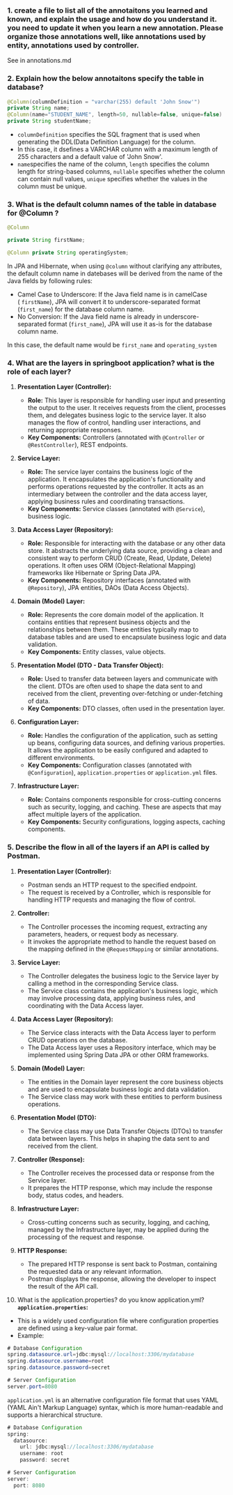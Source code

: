 ### 1. create a file to list all of the annotaitons you learned and known, and explain the usage and how do you understand it. you need to update it when you learn a new annotation. Please organize those annotations well, like annotations used by entity, annotations used by controller.

See in annotations.md

### 2. Explain how the below annotaitons specify the table in database?
```java
@Column(columnDefinition = "varchar(255) default 'John Snow'") 
private String name;
@Column(name="STUDENT_NAME", length=50, nullable=false, unique=false) 
private String studentName;
```

- `columnDefinition`  specifies the SQL fragment that is used when generating the DDL(Data Definition Language) for the column.
- In this case, it dsefines a VARCHAR column with a maximum length of 255 characters and a default value of 'John Snow'.
- `name`specifies the name of the column, `length` specifies the column length for string-based columns, `nullable` specifies whether the column can contain null values, `unique` specifies whether the values in the column must be unique.

### 3. What is the default column names of the table in database for @Column ?
```java
@Column

private String firstName;

@Column private String operatingSystem;
```

In JPA and Hibernate, when using `@column` without clarifying any attributes, the default column name in datebases will be derived from the name of the Java fields by following rules:

- Camel Case to Underscore: If the Java field name is in camelCase ( `firstName`), JPA will convert it to underscore-separated format (`first_name`) for the database column name.
- No Conversion: If the Java field name is already in underscore-separated format (`first_name`), JPA will use it as-is for the database column name.

In this case, the default name would be `first_name` and `operating_system`

### 4. What are the layers in springboot application? what is the role of each layer?
1. **Presentation Layer (Controller):**
    
    - **Role:** This layer is responsible for handling user input and presenting the output to the user. It receives requests from the client, processes them, and delegates business logic to the service layer. It also manages the flow of control, handling user interactions, and returning appropriate responses.
    - **Key Components:** Controllers (annotated with `@Controller` or `@RestController`), REST endpoints.
2. **Service Layer:**
    
    - **Role:** The service layer contains the business logic of the application. It encapsulates the application's functionality and performs operations requested by the controller. It acts as an intermediary between the controller and the data access layer, applying business rules and coordinating transactions.
    - **Key Components:** Service classes (annotated with `@Service`), business logic.
3. **Data Access Layer (Repository):**
    
    - **Role:** Responsible for interacting with the database or any other data store. It abstracts the underlying data source, providing a clean and consistent way to perform CRUD (Create, Read, Update, Delete) operations. It often uses ORM (Object-Relational Mapping) frameworks like Hibernate or Spring Data JPA.
    - **Key Components:** Repository interfaces (annotated with `@Repository`), JPA entities, DAOs (Data Access Objects).
4. **Domain (Model) Layer:**
    
    - **Role:** Represents the core domain model of the application. It contains entities that represent business objects and the relationships between them. These entities typically map to database tables and are used to encapsulate business logic and data validation.
    - **Key Components:** Entity classes, value objects.
5. **Presentation Model (DTO - Data Transfer Object):**
    
    - **Role:** Used to transfer data between layers and communicate with the client. DTOs are often used to shape the data sent to and received from the client, preventing over-fetching or under-fetching of data.
    - **Key Components:** DTO classes, often used in the presentation layer.
6. **Configuration Layer:**
    
    - **Role:** Handles the configuration of the application, such as setting up beans, configuring data sources, and defining various properties. It allows the application to be easily configured and adapted to different environments.
    - **Key Components:** Configuration classes (annotated with `@Configuration`), `application.properties` or `application.yml` files.
7. **Infrastructure Layer:**
    
    - **Role:** Contains components responsible for cross-cutting concerns such as security, logging, and caching. These are aspects that may affect multiple layers of the application.
    - **Key Components:** Security configurations, logging aspects, caching components.

### 5. Describe the flow in all of the layers if an API is called by Postman.

1. **Presentation Layer (Controller):**
    
    - Postman sends an HTTP request to the specified endpoint.
    - The request is received by a Controller, which is responsible for handling HTTP requests and managing the flow of control.
2. **Controller:**
    
    - The Controller processes the incoming request, extracting any parameters, headers, or request body as necessary.
    - It invokes the appropriate method to handle the request based on the mapping defined in the `@RequestMapping` or similar annotations.
3. **Service Layer:**
    
    - The Controller delegates the business logic to the Service layer by calling a method in the corresponding Service class.
    - The Service class contains the application's business logic, which may involve processing data, applying business rules, and coordinating with the Data Access layer.
4. **Data Access Layer (Repository):**
    
    - The Service class interacts with the Data Access layer to perform CRUD operations on the database.
    - The Data Access layer uses a Repository interface, which may be implemented using Spring Data JPA or other ORM frameworks.
5. **Domain (Model) Layer:**
    
    - The entities in the Domain layer represent the core business objects and are used to encapsulate business logic and data validation.
    - The Service class may work with these entities to perform business operations.
6. **Presentation Model (DTO):**
    
    - The Service class may use Data Transfer Objects (DTOs) to transfer data between layers. This helps in shaping the data sent to and received from the client.
7. **Controller (Response):**
    
    - The Controller receives the processed data or response from the Service layer.
    - It prepares the HTTP response, which may include the response body, status codes, and headers.
8. **Infrastructure Layer:**
    
    - Cross-cutting concerns such as security, logging, and caching, managed by the Infrastructure layer, may be applied during the processing of the request and response.
9. **HTTP Response:**
    
    - The prepared HTTP response is sent back to Postman, containing the requested data or any relevant information.
    - Postman displays the response, allowing the developer to inspect the result of the API call.


6. What is the application.properties? do you know application.yml?
**`application.properties`:**

- This is a widely used configuration file where configuration properties are defined using a key-value pair format.
- Example:
```java
# Database Configuration
spring.datasource.url=jdbc:mysql://localhost:3306/mydatabase
spring.datasource.username=root
spring.datasource.password=secret

# Server Configuration
server.port=8080

```

`application.yml` is an alternative configuration file format that uses YAML (YAML Ain't Markup Language) syntax, which is more human-readable and supports a hierarchical structure.

```java
# Database Configuration
spring:
  datasource:
    url: jdbc:mysql://localhost:3306/mydatabase
    username: root
    password: secret

# Server Configuration
server:
  port: 8080

```
